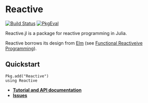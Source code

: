# Reactive

[![Build Status](https://travis-ci.org/JuliaLang/Reactive.jl.png)](https://travis-ci.org/shashi/Reactive.jl)
[![PkgEval](http://pkg.julialang.org/badges/Reactive_0.3.svg)](http://pkg.julialang.org/?pkg=Reactive&ver=0.3)

Reactive.jl is a package for reactive programming in Julia.

Reactive borrows its design from [Elm](http://elm-lang.org/) (see [Functional Reactiveive Programming](http://elm-lang.org/learn/What-is-FRP.elm)).

## Quickstart

```{.julia execute="false"}
Pkg.add("Reactive")
using Reactive
```

* **[Tutorial and API documentation](http://julialang.github.io/Reactive.jl)**
* [**Issues**](https://github.com/JuliaLang/Reactive.jl/issues/new)
